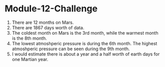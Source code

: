 # Module-12-Challenge

1. There are 12 months on Mars.
2. There are 1867 days worth of data.
3. The coldest month on Mars is the 3rd month, while the warmest month is the 8th month.
4. The lowest atmoshperic pressure is during the 6th month. The highest atmoshperic pressure    can be seen during the 9th month.
5. I would estimate there is about a year and a half worth of earth days for one Martian year. 
